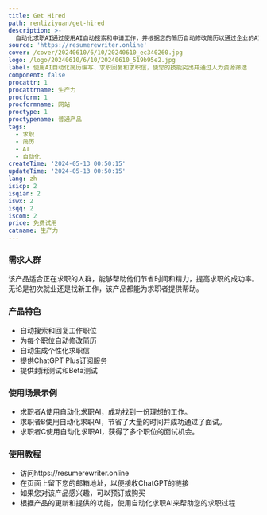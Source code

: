 ```yaml
---
title: Get Hired
path: renliziyuan/get-hired
description: >-
  自动化求职AI通过使用AI自动搜索和申请工作，并根据您的简历自动修改简历以通过企业的AI筛选。同时自动化生成个性化求职信。产品的主要优点是节省时间、提高求职成功率，并帮助您的技能得到更好的展示。价格和定位信息需要进一步确认。
source: 'https://resumerewriter.online'
cover: /cover/20240610/6/10/20240610_ec340260.jpg
logo: /logo/20240610/6/10/20240610_519b95e2.jpg
label: 使用AI自动化简历编写、求职回复和求职信，使您的技能突出并通过人力资源筛选
component: false
procattr: 1
procattrname: 生产力
procform: 1
procformname: 网站
proctype: 1
proctypename: 普通产品
tags:
  - 求职
  - 简历
  - AI
  - 自动化
createTime: '2024-05-13 00:50:15'
updateTime: '2024-05-13 00:50:15'
lang: zh
isicp: 2
isqian: 2
iswx: 2
isqq: 2
iscom: 2
price: 免费试用
catname: 生产力
---
```




### 需求人群
该产品适合正在求职的人群，能够帮助他们节省时间和精力，提高求职的成功率。无论是初次就业还是找新工作，该产品都能为求职者提供帮助。

### 产品特色
* 自动搜索和回复工作职位
* 为每个职位自动修改简历
* 自动生成个性化求职信
* 提供ChatGPT Plus订阅服务
* 提供封闭测试和Beta测试

### 使用场景示例
* 求职者A使用自动化求职AI，成功找到一份理想的工作。
* 求职者B使用自动化求职AI，节省了大量的时间并成功通过了面试。
* 求职者C使用自动化求职AI，获得了多个职位的面试机会。

### 使用教程
* 访问https://resumerewriter.online
* 在页面上留下您的邮箱地址，以便接收ChatGPT的链接
* 如果您对该产品感兴趣，可以预订或购买
* 根据产品的更新和提供的功能，使用自动化求职AI来帮助您的求职过程

  
